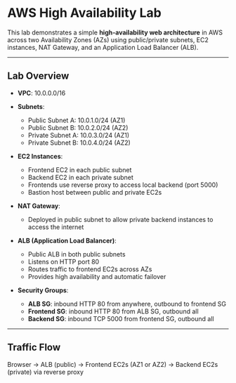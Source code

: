# AWS High Availability Lab

This lab demonstrates a simple **high-availability web architecture** in AWS across two Availability Zones (AZs) using public/private subnets, EC2 instances, NAT Gateway, and an Application Load Balancer (ALB).  

---

## **Lab Overview**

- **VPC**: 10.0.0.0/16  
- **Subnets**:  
  - Public Subnet A: 10.0.1.0/24 (AZ1)  
  - Public Subnet B: 10.0.2.0/24 (AZ2)  
  - Private Subnet A: 10.0.3.0/24 (AZ1)  
  - Private Subnet B: 10.0.4.0/24 (AZ2)  

- **EC2 Instances**:  
  - Frontend EC2 in each public subnet  
  - Backend EC2 in each private subnet  
  - Frontends use reverse proxy to access local backend (port 5000)
  - Bastion host between public and private EC2s

- **NAT Gateway**:  
  - Deployed in public subnet to allow private backend instances to access the internet  

- **ALB (Application Load Balancer)**:  
  - Public ALB in both public subnets  
  - Listens on HTTP port 80  
  - Routes traffic to frontend EC2s across AZs  
  - Provides high availability and automatic failover  

- **Security Groups**:  
  - **ALB SG**: inbound HTTP 80 from anywhere, outbound to frontend SG  
  - **Frontend SG**: inbound HTTP 80 from ALB SG, outbound all  
  - **Backend SG**: inbound TCP 5000 from frontend SG, outbound all  

---

## **Traffic Flow**

Browser
->
ALB (public)
->
Frontend EC2s (AZ1 or AZ2)
->
Backend EC2s (private) via reverse proxy
